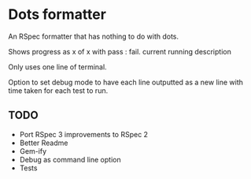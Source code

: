# Dots formatter

An RSpec formatter that has nothing to do with dots.

Shows progress as x of x with pass : fail. current running description

Only uses one line of terminal.

Option to set debug mode to have each line outputted as a new line with
time taken for each test to run.

## TODO

* Port RSpec 3 improvements to RSpec 2
* Better Readme
* Gem-ify
* Debug as command line option
* Tests
